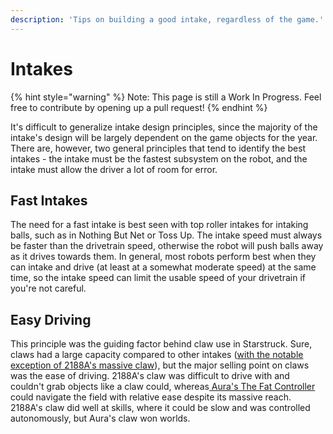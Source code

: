 ```yaml
---
description: 'Tips on building a good intake, regardless of the game.'
---
```


# Intakes

{% hint style="warning" %}
Note: This page is still a Work In Progress. Feel free to contribute by opening up a pull request!
{% endhint %}

It's difficult to generalize intake design principles, since the majority of the intake's design will be largely dependent on the game objects for the year. There are, however, two general principles that tend to identify the best intakes - the intake must be the fastest subsystem on the robot, and the intake must allow the driver a lot of room for error.

## Fast Intakes

The need for a fast intake is best seen with top roller intakes for intaking balls, such as in Nothing But Net or Toss Up. The intake speed must always be faster than the drivetrain speed, otherwise the robot will push balls away as it drives towards them. In general, most robots perform best when they can intake and drive \(at least at a somewhat moderate speed\) at the same time, so the intake speed can limit the usable speed of your drivetrain if you're not careful.

## Easy Driving

This principle was the guiding factor behind claw use in Starstruck. Sure, claws had a large capacity compared to other intakes \([with the notable exception of 2188A's massive claw](https://www.youtube.com/watch?v=h7fEumWSP9A)\), but the major selling point on claws was the ease of driving. 2188A's claw was difficult to drive with and couldn't grab objects like a claw could, whereas[ Aura's The Fat Controller](https://www.youtube.com/watch?v=DaxG2CapSvs) could navigate the field with relative ease despite its massive reach. 2188A's claw did well at skills, where it could be slow and was controlled autonomously, but Aura's claw won worlds.

